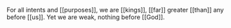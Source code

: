 For all intents and [[purposes]], we are [[kings]], [[far]] greater [[than]] any before [[us]]. Yet we are weak, nothing before [[God]].